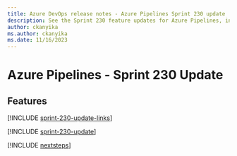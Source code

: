 ```yaml
---
title: Azure DevOps release notes - Azure Pipelines Sprint 230 update
description: See the Sprint 230 feature updates for Azure Pipelines, including next steps.
author: ckanyika
ms.author: ckanyika
ms.date: 11/16/2023
---
```


# Azure Pipelines - Sprint 230 Update

## Features

[!INCLUDE [sprint-230-update-links](../includes/pipelines/sprint-230-update-links.md)]

[!INCLUDE [sprint-230-update](../includes/pipelines/sprint-230-update.md)]

[!INCLUDE [nextsteps](../includes/nextsteps.md)]